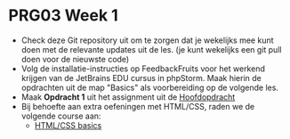 # PRG03 Week 1

- Check deze Git repository uit om te zorgen dat je wekelijks mee kunt doen met de relevante updates uit de les. (je
  kunt wekelijks een git pull doen voor de nieuwste code)
- Volg de installatie-instructies op FeedbackFruits voor het werkend krijgen van de JetBrains EDU cursus in phpStorm.
  Maak hierin de opdrachten uit de map "Basics" als voorbereiding op de volgende les.
- Maak **Opdracht 1** uit het assignment uit de [Hoofdopdracht](../assignment)
- Bij behoefte aan extra oefeningen met HTML/CSS, raden we de volgende course aan:
    - [HTML/CSS basics](https://www.pluralsight.com/interactive-courses/html-css-basic-website)
